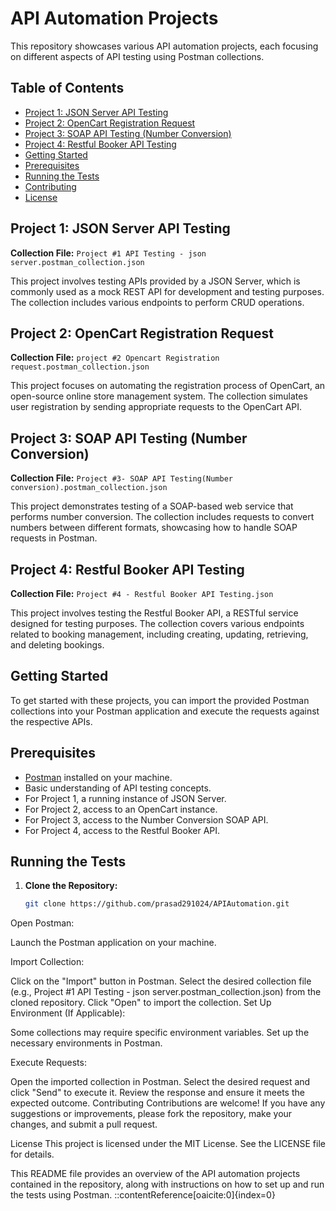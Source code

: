 # API Automation Projects

This repository showcases various API automation projects, each focusing on different aspects of API testing using Postman collections.

## Table of Contents

- [Project 1: JSON Server API Testing](#project-1-json-server-api-testing)
- [Project 2: OpenCart Registration Request](#project-2-opencart-registration-request)
- [Project 3: SOAP API Testing (Number Conversion)](#project-3-soap-api-testing-number-conversion)
- [Project 4: Restful Booker API Testing](#project-4-restful-booker-api-testing)
- [Getting Started](#getting-started)
- [Prerequisites](#prerequisites)
- [Running the Tests](#running-the-tests)
- [Contributing](#contributing)
- [License](#license)

## Project 1: JSON Server API Testing

**Collection File:** `Project #1 API Testing - json server.postman_collection.json`

This project involves testing APIs provided by a JSON Server, which is commonly used as a mock REST API for development and testing purposes. The collection includes various endpoints to perform CRUD operations.

## Project 2: OpenCart Registration Request

**Collection File:** `project #2 Opencart Registration request.postman_collection.json`

This project focuses on automating the registration process of OpenCart, an open-source online store management system. The collection simulates user registration by sending appropriate requests to the OpenCart API.

## Project 3: SOAP API Testing (Number Conversion)

**Collection File:** `Project #3- SOAP API Testing(Number conversion).postman_collection.json`

This project demonstrates testing of a SOAP-based web service that performs number conversion. The collection includes requests to convert numbers between different formats, showcasing how to handle SOAP requests in Postman.

## Project 4: Restful Booker API Testing

**Collection File:** `Project #4 - Restful Booker API Testing.json`

This project involves testing the Restful Booker API, a RESTful service designed for testing purposes. The collection covers various endpoints related to booking management, including creating, updating, retrieving, and deleting bookings.

## Getting Started

To get started with these projects, you can import the provided Postman collections into your Postman application and execute the requests against the respective APIs.

## Prerequisites

- [Postman](https://www.postman.com/downloads/) installed on your machine.
- Basic understanding of API testing concepts.
- For Project 1, a running instance of JSON Server.
- For Project 2, access to an OpenCart instance.
- For Project 3, access to the Number Conversion SOAP API.
- For Project 4, access to the Restful Booker API.

## Running the Tests

1. **Clone the Repository:**

   ```bash
   git clone https://github.com/prasad291024/APIAutomation.git
Open Postman:

Launch the Postman application on your machine.

Import Collection:

Click on the "Import" button in Postman.
Select the desired collection file (e.g., Project #1 API Testing - json server.postman_collection.json) from the cloned repository.
Click "Open" to import the collection.
Set Up Environment (If Applicable):

Some collections may require specific environment variables. Set up the necessary environments in Postman.

Execute Requests:

Open the imported collection in Postman.
Select the desired request and click "Send" to execute it.
Review the response and ensure it meets the expected outcome.
Contributing
Contributions are welcome! If you have any suggestions or improvements, please fork the repository, make your changes, and submit a pull request.

License
This project is licensed under the MIT License. See the LICENSE file for details.

This README file provides an overview of the API automation projects contained in the repository, along with instructions on how to set up and run the tests using Postman.
::contentReference[oaicite:0]{index=0}
 






